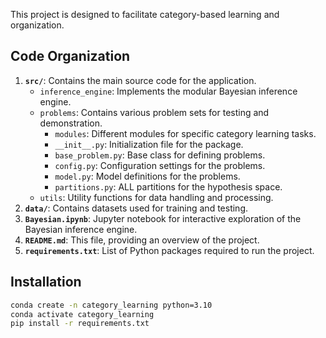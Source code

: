 
This project is designed to facilitate category-based learning and organization.

## Code Organization

1. **`src/`**: Contains the main source code for the application.
    - `inference_engine`: Implements the modular Bayesian inference engine.
    - `problems`: Contains various problem sets for testing and demonstration.
        - `modules`: Different modules for specific category learning tasks.
        - `__init__.py`: Initialization file for the package.
        - `base_problem.py`: Base class for defining problems.
        - `config.py`: Configuration settings for the problems.
        - `model.py`: Model definitions for the problems.
        - `partitions.py`: ALL partitions for the hypothesis space.
    - `utils`: Utility functions for data handling and processing.
2. **`data/`**: Contains datasets used for training and testing.
3. **`Bayesian.ipynb`**: Jupyter notebook for interactive exploration of the Bayesian inference engine.
4. **`README.md`**: This file, providing an overview of the project.
5. **`requirements.txt`**: List of Python packages required to run the project.

## Installation

```bash
conda create -n category_learning python=3.10
conda activate category_learning
pip install -r requirements.txt
```